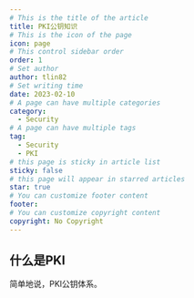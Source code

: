 ```yaml
---
# This is the title of the article
title: PKI公钥知识
# This is the icon of the page
icon: page
# This control sidebar order
order: 1
# Set author
author: tlin82
# Set writing time
date: 2023-02-10
# A page can have multiple categories
category:
  - Security
# A page can have multiple tags
tag:
  - Security
  - PKI
# this page is sticky in article list
sticky: false
# this page will appear in starred articles
star: true
# You can customize footer content
footer: 
# You can customize copyright content
copyright: No Copyright
---
```




## 什么是PKI

简单地说，PKI公钥体系。


